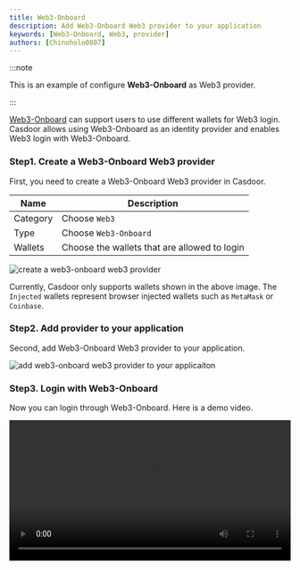 ```yaml
---
title: Web3-Onboard
description: Add Web3-Onboard Web3 provider to your application
keywords: [Web3-Onboard, Web3, provider]
authors: [Chinoholo0807]
---
```


:::note

This is an example of configure **Web3-Onboard** as Web3 provider.

:::

[Web3-Onboard](https://onboard.blocknative.com/) can support users to use different wallets for Web3 login.
Casdoor allows using Web3-Onboard as an identity provider and enables Web3 login with Web3-Onboard.

### Step1. Create a Web3-Onboard Web3 provider

First, you need to create a Web3-Onboard Web3 provider in Casdoor.

|    Name       |   Description                         |
|      ----     |   ----                                |  
|Category       |   Choose `Web3`                       |
|Type           |   Choose `Web3-Onboard`               |
|Wallets        |   Choose the wallets that are allowed to login |

![create a web3-onboard web3 provider](/img/providers/web3/web3onboard_provider_conf.png)

Currently, Casdoor only supports wallets shown in the above image. The `Injected` wallets represent browser injected wallets such as `MetaMask` or `Coinbase`.

### Step2. Add provider to your application

Second, add Web3-Onboard Web3 provider to your application.

![add web3-onboard web3 provider to your applicaiton](/img/providers/web3/web3onboard_app_add.png)

### Step3. Login with Web3-Onboard

Now you can login through Web3-Onboard. Here is a demo video.

<video src="/video/provider/web3/login_with_web3onboard.mp4" controls="controls" width="100%"></video>

